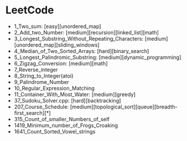# LeetCode



+ 1_Two_sum: [easy][unordered_map]
+ 2_Add_two_Number: [medium][recursion][linked_list][math]
+ 3_Longest_Substring_Without_Repeating_Characters: [medium][unordered_map][sliding_windows]
+ 4_Median_of_Two_Sorted_Arrays: [hard][binary_search]
+ 5_Longest_Palindromic_Substring: [medium][dynamic_programming]
+ 6_Zigzag_Conversion: [medium][math]
+ 7_Reverse_integer 
+ 8_String_to_Integer(atoi)
+ 9_Palindrome_Number
+ 10_Regular_Expression_Matching
+ 11_Container_With_Most_Water: [medium][greedy]
+ 37_Sudoku_Solver.cpp: [hard][backtracking]
+ 207_Course_Schedule: [medium][topological_sort][queue][breadth-first_search][*]
+ 315_Count_of_smaller_Numbers_of_self
+ 1419_Minimum_number_of_Frogs_Croaking
+ 1641_Count_Sorted_Vowel_strings